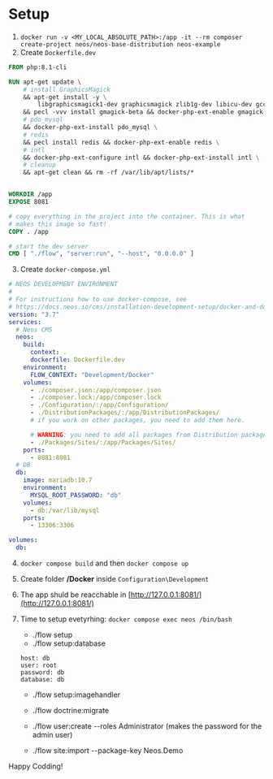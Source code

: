 # Setup

1. `docker run -v <MY_LOCAL_ABSOLUTE_PATH>:/app -it --rm composer create-project neos/neos-base-distribution neos-example`
2. Create `Dockerfile.dev`

```dockerfile
FROM php:8.1-cli

RUN apt-get update \
    # install GraphicsMagick
	&& apt-get install -y \
		libgraphicsmagick1-dev graphicsmagick zlib1g-dev libicu-dev gcc g++ --no-install-recommends \
	&& pecl -vvv install gmagick-beta && docker-php-ext-enable gmagick \
    # pdo_mysql
    && docker-php-ext-install pdo_mysql \
    # redis
    && pecl install redis && docker-php-ext-enable redis \
	# intl
	&& docker-php-ext-configure intl && docker-php-ext-install intl \
    # cleanup
    && apt-get clean && rm -rf /var/lib/apt/lists/*


WORKDIR /app
EXPOSE 8081

# copy everything in the project into the container. This is what
# makes this image so fast!
COPY . /app

# start the dev server
CMD [ "./flow", "server:run", "--host", "0.0.0.0" ]
```

3. Create `docker-compose.yml`

```yml
# NEOS DEVELOPMENT ENVIRONMENT
#
# For instructions how to use docker-compose, see
# https://docs.neos.io/cms/installation-development-setup/docker-and-docker-compose-setup#docker-compose-cheat-sheet
version: "3.7"
services:
  # Neos CMS
  neos:
    build:
      context: .
      dockerfile: Dockerfile.dev
    environment:
      FLOW_CONTEXT: "Development/Docker"
    volumes:
      - ./composer.json:/app/composer.json
      - ./composer.lock:/app/composer.lock
      - ./Configuration/:/app/Configuration/
      - ./DistributionPackages/:/app/DistributionPackages/
      # if you work on other packages, you need to add them here.

      # WARNING: you need to add all packages from Distribution packages here ONE BY ONE, see the notice below for explanation.
      - ./Packages/Sites/:/app/Packages/Sites/
    ports:
      - 8081:8081
  # DB
  db:
    image: mariadb:10.7
    environment:
      MYSQL_ROOT_PASSWORD: "db"
    volumes:
      - db:/var/lib/mysql
    ports:
      - 13306:3306

volumes:
  db:
```

4. `docker compose build` and then `docker compose up`
5. Create folder **/Docker** inside `Configuration\Development`
6. The app shuld be reacchable in [http://127.0.0.1:8081/](http://127.0.0.1:8081/)
7. Time to setup evetyrhing: `docker compose exec neos /bin/bash`

   - ./flow setup
   - ./flow setup:database

   ```text
   host: db
   user: root
   password: db
   database: db
   ```

   - ./flow setup:imagehandler
   - ./flow doctrine:migrate

   - ./flow user:create --roles Administrator (makes the password for the admin user)
   - ./flow site:import --package-key Neos.Demo

Happy Codding!
